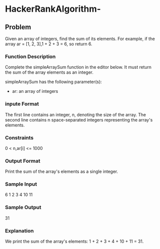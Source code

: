# HackerRankAlgorithm-

## Problem

Given an array of integers, find the sum of its elements.
For example, if the array ar = [1, 2, 3],1 + 2 + 3 = 6, so return 6.

### Function Description
Complete the simpleArraySum function in the editor below. It must return the sum of the array elements as an integer.

simpleArraySum has the following parameter(s):

- ar: an array of integers

### inpute Format

The first line contains an integer, n, denoting the size of the array.
The second line contains n space-separated integers representing the array's elements. 

### Constraints
0 < n,ar[i] <= 1000

### Output Format
Print the sum of the array's elements as a single integer.

### Sample Input
6
1 2 3 4 10 11

### Sample Output
31

### Explanation
We print the sum of the array's elements: 1 + 2 + 3 + 4 + 10 + 11 = 31.